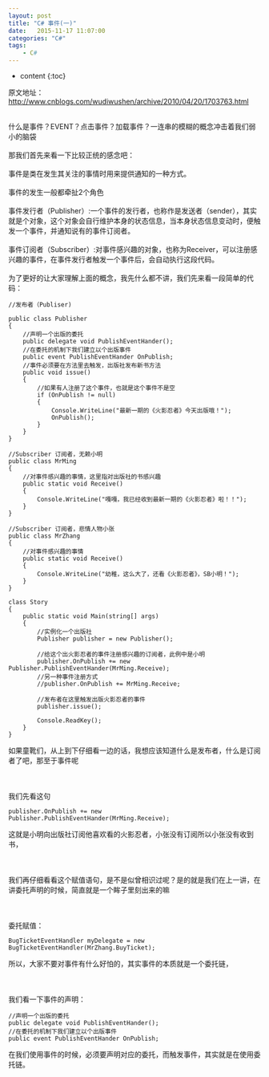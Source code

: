 ```yaml
---
layout: post
title: "C# 事件(一)"
date:   2015-11-17 11:07:00 
categories: "C#"
tags: 
    - C#
---
```


* content
{:toc}

原文地址： http://www.cnblogs.com/wudiwushen/archive/2010/04/20/1703763.html<br/>   

<br/>   
什么是事件？EVENT？点击事件？加载事件？一连串的模糊的概念冲击着我们弱小的脑袋<br/>   
<br/>   
那我们首先来看一下比较正统的感念吧：<br/>   
<br/>   
事件是类在发生其关注的事情时用来提供通知的一种方式。<br/>   
<br/>   
事件的发生一般都牵扯2个角色<br/>   
<br/>   
事件发行者（Publisher）:一个事件的发行者，也称作是发送者（sender），其实就是个对象，这个对象会自行维护本身的状态信息，当本身状态信息变动时，便触发一个事件，并通知说有的事件订阅者。<br/>   
<br/>   
事件订阅者（Subscriber）:对事件感兴趣的对象，也称为Receiver，可以注册感兴趣的事件，在事件发行者触发一个事件后，会自动执行这段代码。<br/>   
<br/>   
为了更好的让大家理解上面的概念，我先什么都不讲，我们先来看一段简单的代码：<br/>   

	//发布者（Publiser)

    public class Publisher   
    {   
        //声明一个出版的委托   
        public delegate void PublishEventHander();   
        //在委托的机制下我们建立以个出版事件   
        public event PublishEventHander OnPublish;   
        //事件必须要在方法里去触发，出版社发布新书方法   
        public void issue()   
        {   
            //如果有人注册了这个事件，也就是这个事件不是空   
            if (OnPublish != null)   
            {   
                Console.WriteLine("最新一期的《火影忍者》今天出版哦！");   
                OnPublish();   
            }   
        }   
    }   

    //Subscriber 订阅者，无赖小明   
    public class MrMing   
    {   
        //对事件感兴趣的事情，这里指对出版社的书感兴趣   
        public static void Receive()   
        {   
            Console.WriteLine("嘎嘎，我已经收到最新一期的《火影忍者》啦！！");       
        }   
    }   
    
    //Subscriber 订阅者，悲情人物小张   
    public class MrZhang   
    {   
        //对事件感兴趣的事情   
        public static void Receive()   
        {   
            Console.WriteLine("幼稚，这么大了，还看《火影忍者》，SB小明！");   
        }   
    }   

    class Story   
    {   
        public static void Main(string[] args)   
        {   
            //实例化一个出版社   
            Publisher publisher = new Publisher();   

            //给这个出火影忍者的事件注册感兴趣的订阅者，此例中是小明   
            publisher.OnPublish += new Publisher.PublishEventHander(MrMing.Receive);   
            //另一种事件注册方式   
            //publisher.OnPublish += MrMing.Receive;   

            //发布者在这里触发出版火影忍者的事件   
            publisher.issue();   

            Console.ReadKey();   
        }   
    }   

如果童靴们，从上到下仔细看一边的话，我想应该知道什么是发布者，什么是订阅者了吧，那至于事件呢<br/>   
<br/>   
我们先看这句<br/>   

	publisher.OnPublish += new Publisher.PublishEventHander(MrMing.Receive);

这就是小明向出版社订阅他喜欢看的火影忍者，小张没有订阅所以小张没有收到书，<br/>    
<br/>   
我们再仔细看看这个赋值语句，是不是似曾相识过呢？是的就是我们在上一讲，在讲委托声明的时候，简直就是一个眸子里刻出来的嘛<br/>   
<br/>   
委托赋值：<br/>   

	BugTicketEventHandler myDelegate = new BugTicketEventHandler(MrZhang.BuyTicket);

所以，大家不要对事件有什么好怕的，其实事件的本质就是一个委托链，<br/>   
<br/>   
我们看一下事件的声明：<br/>   

	//声明一个出版的委托
	public delegate void PublishEventHander();
	//在委托的机制下我们建立以个出版事件
	public event PublishEventHander OnPublish;

在我们使用事件的时候，必须要声明对应的委托，而触发事件，其实就是在使用委托链。